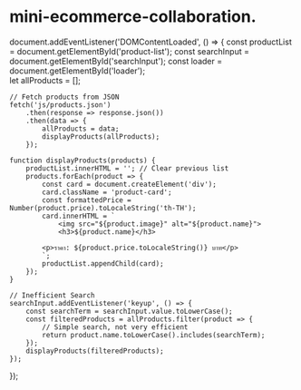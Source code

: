 # mini-ecommerce-collaboration.
document.addEventListener('DOMContentLoaded', () => {
    const productList = document.getElementById('product-list');
    const searchInput = document.getElementById('searchInput');
    const loader = document.getElementById('loader');    
    let allProducts = [];


    // Fetch products from JSON
    fetch('js/products.json')
        .then(response => response.json())
        .then(data => {
            allProducts = data;
            displayProducts(allProducts);
        });

    function displayProducts(products) {
        productList.innerHTML = ''; // Clear previous list
        products.forEach(product => {
            const card = document.createElement('div');
            card.className = 'product-card';
            const formattedPrice = Number(product.price).toLocaleString('th-TH'); 
            card.innerHTML = `
                <img src="${product.image}" alt="${product.name}">
                <h3>${product.name}</h3>
            
            <p>ราคา: ${product.price.toLocaleString()} บาท</p>
            `;
            productList.appendChild(card);
        });
    }

    // Inefficient Search
    searchInput.addEventListener('keyup', () => {
        const searchTerm = searchInput.value.toLowerCase();
        const filteredProducts = allProducts.filter(product => {
            // Simple search, not very efficient
            return product.name.toLowerCase().includes(searchTerm);
        });
        displayProducts(filteredProducts);
    });
});




